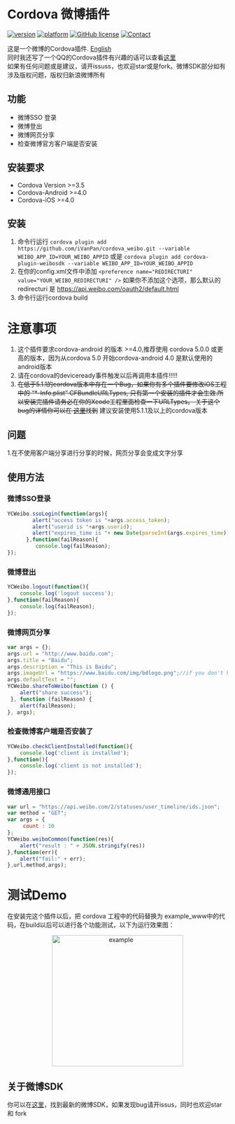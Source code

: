 # Cordova 微博插件
[![version](https://img.shields.io/badge/version-0.3.5-blue.svg?style=flat)](https://github.com/iVanPan/cordova_weibo)
[![platform](https://img.shields.io/badge/platform-iOS%2FAndroid-lightgrey.svg?style=flat)](https://github.com/iVanPan/cordova_weibo)
[![GitHub license](https://img.shields.io/github/license/mashape/apistatus.svg?style=flat)](https://github.com/iVanPan/cordova_weibo/blob/master/LICENSE)
[![Contact](https://img.shields.io/badge/contact-Van-green.svg?style=flat)](http://VanPan.me)


这是一个微博的Cordova插件. [English](https://github.com/iVanPan/cordova_weibo)    
同时我还写了一个QQ的Cordova插件有兴趣的话可以查看[这里](https://github.com/iVanPan/Cordova_QQ)				
如果有任何问题或是建议，请开issuss，也欢迎star或是fork。微博SDK部分如有涉及版权问题，版权归新浪微博所有

## 功能
- 微博SSO 登录
- 微博登出
- 微博网页分享
- 检查微博官方客户端是否安装

## 安装要求
- Cordova Version >=3.5
- Cordova-Android >=4.0
- Cordova-iOS >=4.0

## 安装
1. 命令行运行 ```cordova plugin add https://github.com/iVanPan/cordova_weibo.git --variable WEIBO_APP_ID=YOUR_WEIBO_APPID```   或是    ```cordova plugin add cordova-plugin-weibosdk --variable WEIBO_APP_ID=YOUR_WEIBO_APPID```			
2. 在你的config.xml文件中添加 ```<preference name="REDIRECTURI" value="YOUR_WEIBO_REDIRECTURI" />``` 如果你不添加这个选项，那么默认的 redirecturi 是 https://api.weibo.com/oauth2/default.html               
3. 命令行运行cordova build   					

# 注意事项
1. 这个插件要求cordova-android 的版本 >=4.0,推荐使用 cordova  5.0.0 或更高的版本，因为从cordova 5.0 开始cordova-android 4.0 是默认使用的android版本
2.   请在cordova的deviceready事件触发以后再调用本插件!!!!!  
3. <del>在低于5.1.1的cordova版本中存在一个Bug，如果你有多个插件要修改iOS工程中的 “*-Info.plist” CFBundleURLTypes, 只有第一个安装的插件才会生效.所以安装完插件请务必在你的Xcode工程里面检查一下URLTypes。 关于这个bug的详情你可以在 [这里](https://issues.apache.org/jira/browse/CB-8007)找到</del> 建议安装使用5.1.1及以上的cordova版本 				

## 问题				
1.在不使用客户端分享进行分享的时候，网页分享会变成文字分享			

## 使用方法
### 微博SSO登录
```Javascript
YCWeibo.ssoLogin(function(args){
		alert("access token is "+args.access_token);
		alert("userid is "+args.userid);
		alert("expires_time is "+ new Date(parseInt(args.expires_time)) + " TimeStamp is " +args.expires_time);
      },function(failReason){
         console.log(failReason);
});
```
### 微博登出
```Javascript
YCWeibo.logout(function(){
	console.log('logout success');
},function(failReason){
	console.log(failReason);
});
```
### 微博网页分享
```Javascript
var args = {};
args.url = "http://www.baidu.com";
args.title = "Baidu";
args.description = "This is Baidu";
args.imageUrl = "https://www.baidu.com/img/bdlogo.png";//if you don't have imageUrl,for android http://www.sinaimg.cn/blog/developer/wiki/LOGO_64x64.png will be the defualt one
args.defaultText = "";
YCWeibo.shareToWeibo(function () {
    alert("share success");
 }, function (failReason) {
    alert(failReason);
}, args);
```
### 检查微博客户端是否安装了
```Javascript
YCWeibo.checkClientInstalled(function(){
	console.log('client is installed');
},function(){
	console.log('client is not installed');
});
```
### 微博通用接口
```Javascript
var url = "https://api.weibo.com/2/statuses/user_timeline/ids.json";
var method = "GET";
var args = {
     count : 10
};
YCWeibo.weiboCommon(function(res){
    alert("result : " + JSON.stringify(res))
},function(err){
    alert("fail:" + err);
},url,method,args);
```
# 测试Demo
在安装完这个插件以后，把 cordova 工程中的代码替换为 example_www中的代码，在build以后可以进行各个功能测试，以下为运行效果图：
<div style="text-align:center"><img src="https://github.com/iVanPan/cordova_weibo/blob/master/ScreenShot.png?raw=true" alt="example" style="width:300px"></div>		

## 关于微博SDK
你可以在[这里](https://github.com/sinaweibosdk)，找到最新的微博SDK，如果发现bug请开issus，同时也欢迎star 和 fork
